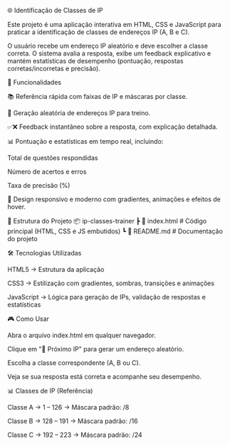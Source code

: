 🌐 Identificação de Classes de IP

Este projeto é uma aplicação interativa em HTML, CSS e JavaScript para praticar a identificação de classes de endereços IP (A, B e C).

O usuário recebe um endereço IP aleatório e deve escolher a classe correta. O sistema avalia a resposta, exibe um feedback explicativo e mantém estatísticas de desempenho (pontuação, respostas corretas/incorretas e precisão).

🚀 Funcionalidades

📚 Referência rápida com faixas de IP e máscaras por classe.

🎲 Geração aleatória de endereços IP para treino.

✅❌ Feedback instantâneo sobre a resposta, com explicação detalhada.

📊 Pontuação e estatísticas em tempo real, incluindo:

Total de questões respondidas

Número de acertos e erros

Taxa de precisão (%)

🎨 Design responsivo e moderno com gradientes, animações e efeitos de hover.

📂 Estrutura do Projeto
📦 ip-classes-trainer
 ┣ 📜 index.html   # Código principal (HTML, CSS e JS embutidos)
 ┗ 📜 README.md    # Documentação do projeto

🛠️ Tecnologias Utilizadas

HTML5 → Estrutura da aplicação

CSS3 → Estilização com gradientes, sombras, transições e animações

JavaScript → Lógica para geração de IPs, validação de respostas e estatísticas

🎮 Como Usar

Abra o arquivo index.html em qualquer navegador.

Clique em "🎲 Próximo IP" para gerar um endereço aleatório.

Escolha a classe correspondente (A, B ou C).

Veja se sua resposta está correta e acompanhe seu desempenho.

📊 Classes de IP (Referência)

Classe A → 1 – 126 → Máscara padrão: /8

Classe B → 128 – 191 → Máscara padrão: /16

Classe C → 192 – 223 → Máscara padrão: /24
